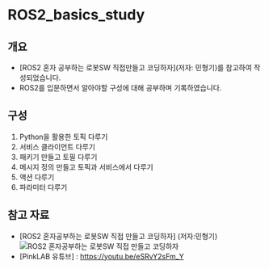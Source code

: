 # ROS2_basics_study

## 개요

- [ROS2 혼자 공부하는 로봇SW 직접만들고 코딩하자](저자: 민형기)를 참고하여 작성되었습니다. 
- ROS2를 입문하면서 알아야할 구성에 대해 공부하며 기록하였습니다. 

## 구성
1. Python을 활용한 토픽 다루기
2. 서비스 클라이언트 다루기
3. 패키기 만들고 토필 다루기
4. 메시지 정의 만들고 토픽과 서비스에서 다루기
5. 액션 다루기
6. 파라미터 다루기

## 참고 자료
- [ROS2 혼자공부하는 로봇SW 직접 만들고 코딩하자] (저자:민형기)
![ROS2 혼자공부하는 로봇SW 직접 만들고 코딩하자](https://contents.kyobobook.co.kr/sih/fit-in/458x0/pdt/9791191198041.jpg)
- [PinkLAB 유튜브] : https://youtu.be/eSRvY2sFm_Y
